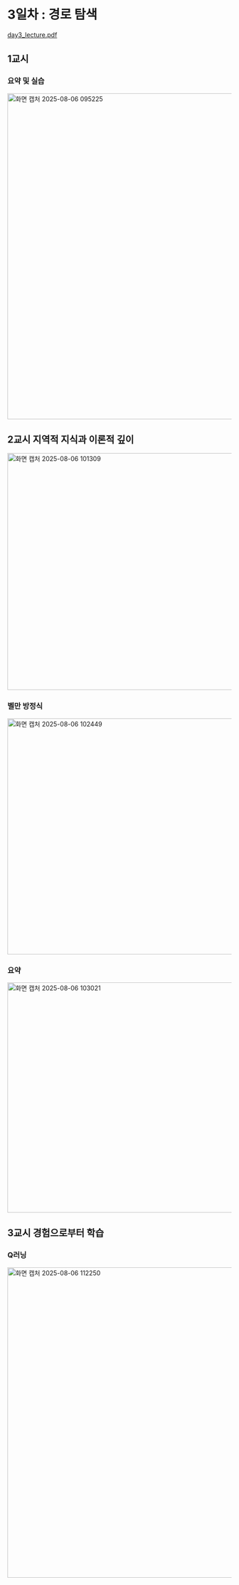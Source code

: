 # 3일차 : 경로 탐색
[day3_lecture.pdf](https://github.com/user-attachments/files/21610216/day3_lecture.pdf)

## 1교시

### 요약 및 실습
<img width="1002" height="732" alt="화면 캡처 2025-08-06 095225" src="https://github.com/user-attachments/assets/812c52fa-9e14-4d49-b519-0a31f9b85206" />

## 2교시 지역적 지식과 이론적 깊이
<img width="701" height="532" alt="화면 캡처 2025-08-06 101309" src="https://github.com/user-attachments/assets/42adb46d-5f18-41fc-a3ea-ed9d4e13a85f" />

### 벨만 방정식
<img width="713" height="530" alt="화면 캡처 2025-08-06 102449" src="https://github.com/user-attachments/assets/477ea498-1fa2-4010-98f7-cbbe90922a34" />


### 요약
<img width="705" height="517" alt="화면 캡처 2025-08-06 103021" src="https://github.com/user-attachments/assets/f4cabed8-121e-41c0-b92e-874a6458f1ba" />

## 3교시 경험으로부터 학습

### Q러닝
<img width="962" height="697" alt="화면 캡처 2025-08-06 112250" src="https://github.com/user-attachments/assets/d01c8088-25b1-4cf1-8695-485eb6de4e23" />
